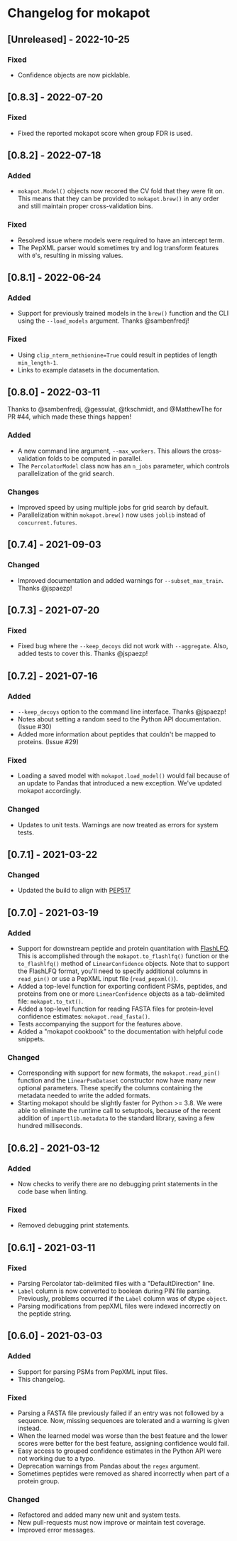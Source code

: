 # Changelog for mokapot  

## [Unreleased] - 2022-10-25
### Fixed
- Confidence objects are now picklable.

## [0.8.3] - 2022-07-20
### Fixed
- Fixed the reported mokapot score when group FDR is used.

## [0.8.2] - 2022-07-18
### Added
- `mokapot.Model()` objects now recored the CV fold that they were fit on.
  This means that they can be provided to `mokapot.brew()` in any order 
  and still maintain proper cross-validation bins.

### Fixed
- Resolved issue where models were required to have an intercept term.
- The PepXML parser would sometimes try and log transform features with `0`'s, resulting in missing values.

## [0.8.1] - 2022-06-24

### Added
- Support for previously trained models in the `brew()` function and the CLI 
  using the `--load_models` argument. Thanks @sambenfredj!

### Fixed
- Using `clip_nterm_methionine=True` could result in peptides of length
  `min_length-1`.
- Links to example datasets in the documentation.

## [0.8.0] - 2022-03-11

Thanks to @sambenfredj, @gessulat, @tkschmidt, and @MatthewThe for 
PR #44, which made these things happen!

### Added
- A new command line argument, `--max_workers`. This allows the
  cross-validation folds to be computed in parallel.
- The `PercolatorModel` class now has an `n_jobs` parameter, which 
  controls parallelization of the grid search.

### Changes
- Improved speed by using multiple jobs for grid search by default.
- Parallelization within `mokapot.brew()` now uses `joblib` 
  instead of `concurrent.futures`.

## [0.7.4] - 2021-09-03
### Changed
- Improved documentation and added warnings for `--subset_max_train`. Thanks
  @jspaezp!

## [0.7.3] - 2021-07-20
### Fixed
- Fixed bug where the `--keep_decoys` did not work with `--aggregate`. Also,
  added tests to cover this. Thanks @jspaezp!

## [0.7.2] - 2021-07-16  
### Added  
- `--keep_decoys` option to the command line interface. Thanks @jspaezp!
- Notes about setting a random seed to the Python API documentation. (Issue #30)
- Added more information about peptides that couldn't be mapped to proteins. (Issue #29) 

### Fixed  
- Loading a saved model with `mokapot.load_model()` would fail because of an
  update to Pandas that introduced a new exception. We've updated mokapot 
  accordingly.

### Changed  
- Updates to unit tests. Warnings are now treated as errors for system tests.

## [0.7.1] - 2021-03-22  
### Changed  
- Updated the build to align with
  [PEP517](https://www.python.org/dev/peps/pep-0517/)

## [0.7.0] - 2021-03-19  
### Added  
- Support for downstream peptide and protein quantitation with
  [FlashLFQ](https://github.com/smith-chem-wisc/FlashLFQ). This is accomplished
  through the `mokapot.to_flashlfq()` function or the `to_flashlfq()` method of
  `LinearConfidence` objects. Note that to support the FlashLFQ format, you'll
  need to specify additional columns in `read_pin()` or use a PepXML input file
  (`read_pepxml()`). 
- Added a top-level function for exporting confident PSMs, peptides, and
  proteins from one or more `LinearConfidence` objects as a tab-delimited file:
  `mokapot.to_txt()`.
- Added a top-level function for reading FASTA files for protein-level 
  confidence estimates: `mokapot.read_fasta()`.
- Tests accompanying the support for the features above.
- Added a "mokapot cookbook" to the documentation with helpful code snippets.

### Changed
- Corresponding with support for new formats, the `mokapot.read_pin()` function
  and the `LinearPsmDataset` constructor now have many new optional parameters.
  These specify the columns containing the metadata needed to write the added
  formats.
- Starting mokapot should be slightly faster for Python >= 3.8. We were able to
  eliminate the runtime call to setuptools, because of the recent addition of
  `importlib.metadata` to the standard library, saving a few hundred
  milliseconds.

## [0.6.2] - 2021-03-12  
### Added
- Now checks to verify there are no debugging print statements in the code
  base when linting.

### Fixed  
- Removed debugging print statements.

## [0.6.1] - 2021-03-11
### Fixed
- Parsing Percolator tab-delimited files with a "DefaultDirection" line.
- `Label` column is now converted to boolean during PIN file parsing. 
  Previously, problems occurred if the `Label` column was of dtype `object`.
- Parsing modifications from pepXML files were indexed incorrectly on the
  peptide string.

## [0.6.0] - 2021-03-03  
### Added  
- Support for parsing PSMs from PepXML input files.
- This changelog.

### Fixed  
- Parsing a FASTA file previously failed if an entry was not followed by a 
  sequence. Now, missing sequences are tolerated and a warning is given instead.  
- When the learned model was worse than the best feature and the lower scores
  were better for the best feature, assigning confidence would fail.  
- Easy access to grouped confidence estimates in the Python API were not working
  due to a typo.  
- Deprecation warnings from Pandas about the `regex` argument.  
- Sometimes peptides were removed as shared incorrectly when part of a protein
  group.  

### Changed  
- Refactored and added many new unit and system tests.
- New pull-requests must now improve or maintain test coverage.
- Improved error messages.
